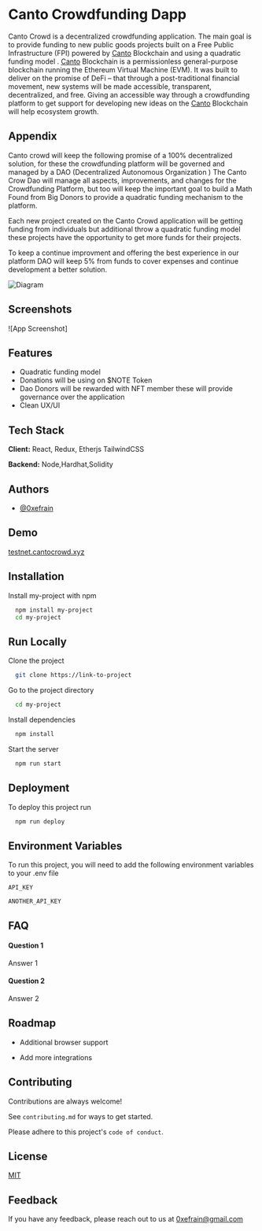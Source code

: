


# Canto Crowdfunding Dapp

Canto Crowd is a decentralized crowdfunding application. The main goal is to provide funding to new public goods projects built on a Free Public  Infrastructure (FPI) powered by [Canto](https://canto.io/) Blockchain and using a quadratic funding model .
[Canto](https://canto.io/) Blockchain is a permissionless general-purpose blockchain running the Ethereum Virtual Machine (EVM). It was built to deliver on the promise of DeFi – that through a post-traditional financial movement, new systems will be made accessible, transparent, decentralized, and free.
Giving an accessible way through a crowdfunding platform to get support for developing new ideas on the [Canto](https://canto.io/) Blockchain will help ecosystem growth.


## Appendix

Canto crowd will keep the following promise of a 100% decentralized solution, for these the crowdfunding platform will be governed and managed by a DAO (Decentralized  Autonomous Organization )  The Canto Crow Dao will manage all aspects, improvements, and changes for the Crowdfunding Platform, but too will keep the important goal to build a Math Found from  Big Donors to provide a quadratic funding mechanism to the platform.

Each new project created on the Canto Crowd application will be getting funding from individuals but additional throw a quadratic funding model these projects have the opportunity to get more funds for their projects.

To keep a continue improvment and  offering the best experience in our platform DAO will keep 5%  from funds to cover expenses and continue  development a better solution.


![Diagram](https://cantocrowd-bucket.us-southeast-1.linodeobjects.com/cantoproject.png)





## Screenshots

![App Screenshot]


## Features

- Quadratic funding model
- Donations will be using on $NOTE Token 
- Dao Donors will be rewarded with NFT member these will provide governance over the application 
- Clean UX/UI 


## Tech Stack

**Client:** React, Redux, Etherjs TailwindCSS

**Backend:** Node,Hardhat,Solidity


## Authors

- [@0xefrain](https://www.github.com/0xefrain)


## Demo

<a href="http://testnet.cantocrowd.xyz/" target="_blank">testnet.cantocrowd.xyz</a>



## Installation

Install my-project with npm

```bash
  npm install my-project
  cd my-project
```
    
## Run Locally

Clone the project

```bash
  git clone https://link-to-project
```

Go to the project directory

```bash
  cd my-project
```

Install dependencies

```bash
  npm install
```

Start the server

```bash
  npm run start
```


## Deployment

To deploy this project run

```bash
  npm run deploy
```


## Environment Variables

To run this project, you will need to add the following environment variables to your .env file

`API_KEY`

`ANOTHER_API_KEY`


## FAQ

#### Question 1

Answer 1

#### Question 2

Answer 2


## Roadmap

- Additional browser support

- Add more integrations


## Contributing

Contributions are always welcome!

See `contributing.md` for ways to get started.

Please adhere to this project's `code of conduct`.


## License

[MIT](https://choosealicense.com/licenses/mit/)


## Feedback

If you have any feedback, please reach out to us at 0xefrain@gmail.com

